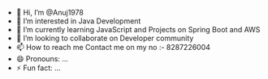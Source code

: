 - 👋 Hi, I’m @Anuj1978
- 👀 I’m interested in Java Development
- 🌱 I’m currently learning JavaScript and Projects on Spring Boot and AWS  
- 💞️ I’m looking to collaborate on Developer community
- 📫 How to reach me Contact me on my no :- 8287226004
- 😄 Pronouns: ...
- ⚡ Fun fact: ...

<!---
Anuj1978/Anuj1978 is a ✨ special ✨ repository because its `README.md` (this file) appears on your GitHub profile.
You can click the Preview link to take a look at your changes.
--->
